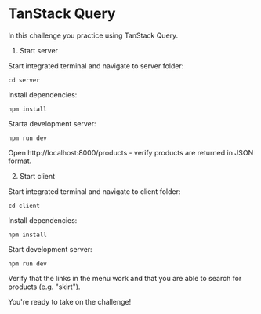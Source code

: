 # TanStack Query

In this challenge you practice using TanStack Query.

1. Start server

Start integrated terminal and navigate to server folder:

`cd server`

Install dependencies:

`npm install`

Starta development server:

`npm run dev`

Open http://localhost:8000/products - verify products are returned in JSON format.

2. Start client

Start integrated terminal and navigate to client folder:

`cd client`

Install dependencies:

`npm install`

Start development server:

`npm run dev`

Verify that the links in the menu work and that you are able to search for products (e.g. "skirt").

You're ready to take on the challenge!